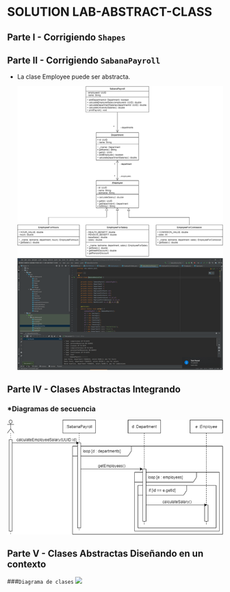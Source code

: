 # SOLUTION LAB-ABSTRACT-CLASS
## Parte I - Corrigiendo `Shapes`



## Parte II - Corrigiendo `SabanaPayroll`
* La clase Employee puede ser abstracta.

  ![](img/sabanapayroll-class-diagram-act.png)
  ![](img/EmployeeTest.png)

## Parte IV - Clases Abstractas Integrando
### *Diagramas de secuencia

  ![](img/calculateemployeesalary-sequence-diagram.png)

## Parte V - Clases Abstractas Diseñando en un contexto

###`Diagrama de clases`
![](img/niversitybenefit-class-diagram .png)


